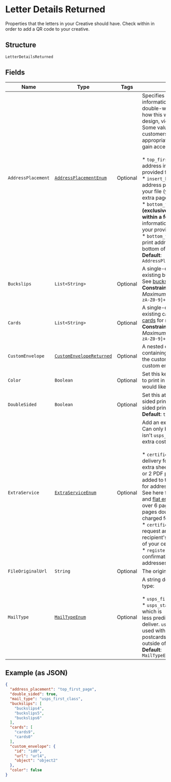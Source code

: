 
# Letter Details Returned

Properties that the letters in your Creative should have. Check within in order to add a QR code to your creative.

## Structure

`LetterDetailsReturned`

## Fields

| Name | Type | Tags | Description | Getter | Setter |
|  --- | --- | --- | --- | --- | --- |
| `AddressPlacement` | [`AddressPlacementEnum`](../../doc/models/address-placement-enum.md) | Optional | Specifies the location of the address information that will show through the double-window envelope. To see how this will impact your letter design, view our letter template.<br>Some values are exclusive to certain customers. Upgrade to the appropriate <a href="https://dashboard.lob.com/#/settings/editions" target="_blank">Print & Mail Edition</a> to gain access.<br><br>* `top_first_page` - (default) print address information at the top of your provided first page<br>* `insert_blank_page` - insert a blank address page at the beginning of your file (you will be charged for the extra page)<br>* `bottom_first_page_center` - **(exclusive, deprecation planned within a few months)** print address information at the bottom center of your provided first page<br>* `bottom_first_page` - **(exclusive)** print address information at the bottom of your provided first page<br>**Default**: `AddressPlacementEnum.TOP_FIRST_PAGE` | AddressPlacementEnum getAddressPlacement() | setAddressPlacement(AddressPlacementEnum addressPlacement) |
| `Buckslips` | `List<String>` | Optional | A single-element array containing an existing buckslip id in a string format. See [buckslips](#tag/Buckslips) for more information.<br>**Constraints**: *Minimum Items*: `0`, *Maximum Items*: `1`, *Pattern*: `^bck_[a-zA-Z0-9]+$` | List<String> getBuckslips() | setBuckslips(List<String> buckslips) |
| `Cards` | `List<String>` | Optional | A single-element array containing an existing card id in a string format. See [cards](#tag/Cards) for more information.<br>**Constraints**: *Minimum Items*: `0`, *Maximum Items*: `1`, *Pattern*: `^card_[a-zA-Z0-9]+$` | List<String> getCards() | setCards(List<String> cards) |
| `CustomEnvelope` | [`CustomEnvelopeReturned`](../../doc/models/custom-envelope-returned.md) | Optional | A nested custom envelope object containing more information about the custom envelope used or `null` if a custom envelope was not used. | CustomEnvelopeReturned getCustomEnvelope() | setCustomEnvelope(CustomEnvelopeReturned customEnvelope) |
| `Color` | `Boolean` | Optional | Set this key to `true` if you would like to print in color. Set to `false` if you would like to print in black and white. | Boolean getColor() | setColor(Boolean color) |
| `DoubleSided` | `Boolean` | Optional | Set this attribute to `true` for double sided printing, or `false` for for single sided printing. Defaults to `true`.<br>**Default**: `true` | Boolean getDoubleSided() | setDoubleSided(Boolean doubleSided) |
| `ExtraService` | [`ExtraServiceEnum`](../../doc/models/extra-service-enum.md) | Optional | Add an extra service to your letter. Can only be non-`null` if `mail_type` isn't `usps_standard`. See <a href="https://www.lob.com/pricing/print-mail#compare" target="_blank">pricing</a> for extra costs incurred.<br><br>* `certified` - track and confirm delivery for domestic destinations. An extra sheet (1 PDF page single-sided or 2 PDF pages double-sided) is added to the beginning of your letter for address and barcode information. See here for templates: <a href="https://s3-us-west-2.amazonaws.com/public.lob.com/assets/templates/letter_certified_template.pdf" target="_blank">#10 envelope</a> and <a href="https://s3-us-west-2.amazonaws.com/public.lob.com/assets/templates/letter_certified_flat_template.pdf" target="_blank">flat envelope</a> (used for letters over 6 pages single-sided or 12 pages double-sided). You will not be charged for this extra sheet.<br>* `certified_return_receipt` - request an electronic copy of the recipient's signature to prove delivery of your certified letter<br>* `registered` - provides tracking and confirmation for international addresses | ExtraServiceEnum getExtraService() | setExtraService(ExtraServiceEnum extraService) |
| `FileOriginalUrl` | `String` | Optional | The original URL of the `file` template. | String getFileOriginalUrl() | setFileOriginalUrl(String fileOriginalUrl) |
| `MailType` | [`MailTypeEnum`](../../doc/models/mail-type-enum.md) | Optional | A string designating the mail postage type:<br><br>* `usps_first_class` - (default)<br>* `usps_standard` - a <a href="https://lob.com/pricing/print-mail#compare" target="_blank">cheaper option</a> which is<br>  less predictable and takes longer to deliver. `usps_standard` cannot be used with `4x6`<br>  postcards or for any postcards sent outside of the United States.<br>**Default**: `MailTypeEnum.USPS_FIRST_CLASS` | MailTypeEnum getMailType() | setMailType(MailTypeEnum mailType) |

## Example (as JSON)

```json
{
  "address_placement": "top_first_page",
  "double_sided": true,
  "mail_type": "usps_first_class",
  "buckslips": [
    "buckslips4",
    "buckslips5",
    "buckslips6"
  ],
  "cards": [
    "cards9",
    "cards0"
  ],
  "custom_envelope": {
    "id": "id0",
    "url": "url4",
    "object": "object2"
  },
  "color": false
}
```

